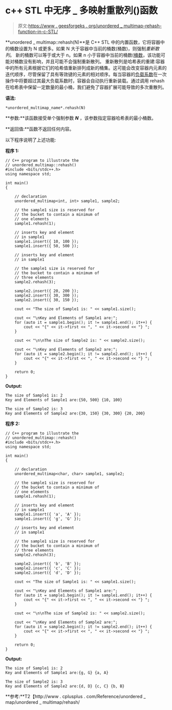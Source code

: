 # c++ STL 中无序 _ 多映射重散列()函数

> 原文:[https://www . geesforgeks . org/unordered _ multimap-rehash-function-in-c-STL/](https://www.geeksforgeeks.org/unordered_multimap-rehash-function-in-c-stl/)

**unordered _ multimap::rehash(N)**是 C++ STL 中的内置函数，它将容器中的桶数设置为 N 或更多。如果 N 大于容器中当前的桶数(桶数)，则强制*重新散列*。
新的桶数可以等于或大于 n。如果 n 小于容器中当前的桶数([桶数](https://www.geeksforgeeks.org/unordered_multimap-bucket_count-function-in-c-stl/)，该功能可能对桶数没有影响，并且可能不会强制重新散列。
重新散列是哈希表的重建:容器中的所有元素根据它们的哈希值重新排列成新的桶集。这可能会改变容器内元素的迭代顺序，尽管保留了具有等效键的元素的相对顺序。每当容器的[负载系数](https://www.geeksforgeeks.org/unordered_multimap-load_factor-function-in-c-stl/)在一次操作中将要超过其最大负载系数时，容器会自动执行重新装载。通过调用 rehash 在哈希表中保留一定数量的最小桶，我们避免了容器扩展可能导致的多次重散列。

**语法:**

```
*unordered_multimap_name*.rehash(N)
```

**参数:**该函数接受单个强制参数 ***N*** ，该参数指定容器哈希表的最小桶数。

**返回值:**函数不返回任何内容。

以下程序说明了上述功能:

**程序 1:**

```
// C++ program to illustrate the
// unordered_multimap::rehash()
#include <bits/stdc++.h>
using namespace std;

int main()
{

    // declaration
    unordered_multimap<int, int> sample1, sample2;

    // the sample1 size is reserved for
    // the bucket to contain a minimum of
    // one elements
    sample1.rehash(1);

    // inserts key and element
    // in sample1
    sample1.insert({ 10, 100 });
    sample1.insert({ 50, 500 });

    // inserts key and element
    // in sample1

    // the sample1 size is reserved for
    // the bucket to contain a minimum of
    // three elements
    sample2.rehash(3);

    sample2.insert({ 20, 200 });
    sample2.insert({ 30, 300 });
    sample2.insert({ 30, 150 });

    cout << "The size of Sample1 is: " << sample1.size();

    cout << "\nKey and Elements of Sample1 are:";
    for (auto it = sample1.begin(); it != sample1.end(); it++) {
        cout << "{" << it->first << ", " << it->second << "} ";
    }

    cout << "\n\nThe size of Sample2 is: " << sample2.size();

    cout << "\nKey and Elements of Sample2 are:";
    for (auto it = sample2.begin(); it != sample2.end(); it++) {
        cout << "{" << it->first << ", " << it->second << "} ";
    }

    return 0;
}
```

**Output:**

```
The size of Sample1 is: 2
Key and Elements of Sample1 are:{50, 500} {10, 100} 

The size of Sample2 is: 3
Key and Elements of Sample2 are:{30, 150} {30, 300} {20, 200}

```

**程序 2:**

```
// C++ program to illustrate the
// unordered_multimap::rehash()
#include <bits/stdc++.h>
using namespace std;

int main()
{

    // declaration
    unordered_multimap<char, char> sample1, sample2;

    // the sample1 size is reserved for
    // the bucket to contain a minimum of
    // one elements
    sample1.rehash(1);

    // inserts key and element
    // in sample1
    sample1.insert({ 'a', 'A' });
    sample1.insert({ 'g', 'G' });

    // inserts key and element
    // in sample1

    // the sample1 size is reserved for
    // the bucket to contain a minimum of
    // three elements
    sample2.rehash(3);

    sample2.insert({ 'b', 'B' });
    sample2.insert({ 'c', 'C' });
    sample2.insert({ 'd', 'D' });

    cout << "The size of Sample1 is: " << sample1.size();

    cout << "\nKey and Elements of Sample1 are:";
    for (auto it = sample1.begin(); it != sample1.end(); it++) {
        cout << "{" << it->first << ", " << it->second << "} ";
    }

    cout << "\n\nThe size of Sample2 is: " << sample2.size();

    cout << "\nKey and Elements of Sample2 are:";
    for (auto it = sample2.begin(); it != sample2.end(); it++) {
        cout << "{" << it->first << ", " << it->second << "} ";
    }

    return 0;
}
```

**Output:**

```
The size of Sample1 is: 2
Key and Elements of Sample1 are:{g, G} {a, A} 

The size of Sample2 is: 3
Key and Elements of Sample2 are:{d, D} {c, C} {b, B}

```

**参考:**T2【http://www . cplusplus . com/Reference/unordered _ map/unordered _ multimap/rehash/